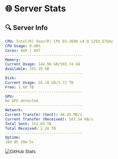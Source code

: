 # 🌐 Server Stats
## 🔍 Server Info
```yaml
CPU: Intel(R) Xeon(R) CPU E5-2699 v4 @ 1293.57GHz
CPU Usage: 0.40%
Cores: 44P | 88T
-----------------------------------
Memory:
Current Usage: 144.98 GB/503.74 GB
Available: 355.39 GB
-----------------------------------
Disk:
Current Usage: 24.18 GB/1.71 TB
Free: 1.60 TB
-----------------------------------
GPU:
No GPU detected
-----------------------------------
Network:
Current Transfer (Sent): 48.35 MB/s
Current Transfer (Received): 587.54 KB/s
Total Sent: 152.69 TB
Total Received: 2.28 TB
-----------------------------------
Uptime:
18d 8h 20m 5s
```
![GitHub Stats](https://img.shields.io/badge/Updated-2025-02-26_07:03:23-blue)